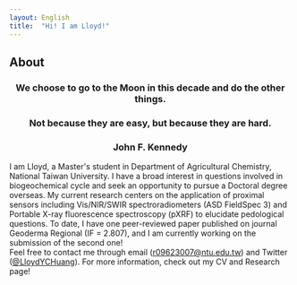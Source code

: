 ```yaml
---
layout: English
title:  "Hi! I am Lloyd!"
---  
```

## About  
<h3 align="center">We choose to go to the Moon in this decade and do the other things.</h3>  
<h3 align="center">Not because they are easy, but because they are hard.</h3>  
<h3 align="center">John F. Kennedy</h3>  
  
I am Lloyd, a Master's student in Department of Agricultural Chemistry, National Taiwan University. I have a broad interest in questions involved in biogeochemical cycle and seek an opportunity to pursue a Doctoral degree overseas. My current research centers on the application of proximal sensors including Vis/NIR/SWIR spectroradiometers (ASD FieldSpec 3) and Portable X-ray fluorescence spectroscopy (pXRF) to elucidate pedological questions. To date, I have one peer-reviewed paper published on journal Geoderma Regional (IF = 2.807), and I am currently working on the submission of the second one!  
Feel free to contact me through email (r09623007@ntu.edu.tw) and Twitter (<a href="https://twitter.com/LloydYCHuang" target="_blank">@LloydYCHuang</a>). For more information, check out my CV and Research page!   
